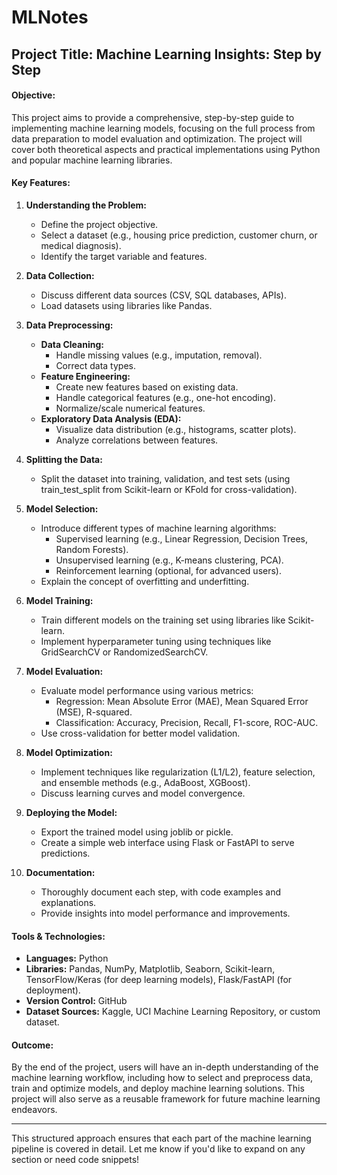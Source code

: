# MLNotes

## Project Title: **Machine Learning Insights: Step by Step**

#### Objective:
This project aims to provide a comprehensive, step-by-step guide to implementing machine learning models, focusing on the full process from data preparation to model evaluation and optimization. The project will cover both theoretical aspects and practical implementations using Python and popular machine learning libraries.

#### Key Features:
1. **Understanding the Problem:**
   - Define the project objective.
   - Select a dataset (e.g., housing price prediction, customer churn, or medical diagnosis).
   - Identify the target variable and features.

2. **Data Collection:**
   - Discuss different data sources (CSV, SQL databases, APIs).
   - Load datasets using libraries like Pandas.

3. **Data Preprocessing:**
   - **Data Cleaning:**
     - Handle missing values (e.g., imputation, removal).
     - Correct data types.
   - **Feature Engineering:**
     - Create new features based on existing data.
     - Handle categorical features (e.g., one-hot encoding).
     - Normalize/scale numerical features.
   - **Exploratory Data Analysis (EDA):**
     - Visualize data distribution (e.g., histograms, scatter plots).
     - Analyze correlations between features.

4. **Splitting the Data:**
   - Split the dataset into training, validation, and test sets (using train_test_split from Scikit-learn or KFold for cross-validation).

5. **Model Selection:**
   - Introduce different types of machine learning algorithms:
     - Supervised learning (e.g., Linear Regression, Decision Trees, Random Forests).
     - Unsupervised learning (e.g., K-means clustering, PCA).
     - Reinforcement learning (optional, for advanced users).
   - Explain the concept of overfitting and underfitting.

6. **Model Training:**
   - Train different models on the training set using libraries like Scikit-learn.
   - Implement hyperparameter tuning using techniques like GridSearchCV or RandomizedSearchCV.

7. **Model Evaluation:**
   - Evaluate model performance using various metrics:
     - Regression: Mean Absolute Error (MAE), Mean Squared Error (MSE), R-squared.
     - Classification: Accuracy, Precision, Recall, F1-score, ROC-AUC.
   - Use cross-validation for better model validation.

8. **Model Optimization:**
   - Implement techniques like regularization (L1/L2), feature selection, and ensemble methods (e.g., AdaBoost, XGBoost).
   - Discuss learning curves and model convergence.

9. **Deploying the Model:**
   - Export the trained model using joblib or pickle.
   - Create a simple web interface using Flask or FastAPI to serve predictions.
   
10. **Documentation:**
    - Thoroughly document each step, with code examples and explanations.
    - Provide insights into model performance and improvements.

#### Tools & Technologies:
- **Languages:** Python
- **Libraries:** Pandas, NumPy, Matplotlib, Seaborn, Scikit-learn, TensorFlow/Keras (for deep learning models), Flask/FastAPI (for deployment).
- **Version Control:** GitHub
- **Dataset Sources:** Kaggle, UCI Machine Learning Repository, or custom dataset.

#### Outcome:
By the end of the project, users will have an in-depth understanding of the machine learning workflow, including how to select and preprocess data, train and optimize models, and deploy machine learning solutions. This project will also serve as a reusable framework for future machine learning endeavors.

---

This structured approach ensures that each part of the machine learning pipeline is covered in detail. Let me know if you'd like to expand on any section or need code snippets!
